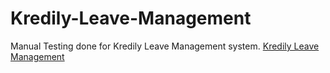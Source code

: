 # Kredily-Leave-Management
Manual Testing done for Kredily Leave Management system.
[Kredily Leave Management](https://docs.google.com/spreadsheets/d/1DMg59uEefW0o5DU2SIPiDPhRrmG0BmqkRLjPws1YyMw/edit?usp=sharing)
